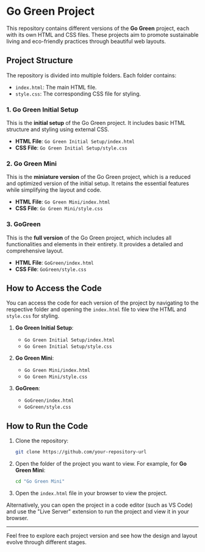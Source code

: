 # Go Green Project

This repository contains different versions of the **Go Green** project, each with its own HTML and CSS files. These projects aim to promote sustainable living and eco-friendly practices through beautiful web layouts.

## Project Structure

The repository is divided into multiple folders. Each folder contains:
- `index.html`: The main HTML file.
- `style.css`: The corresponding CSS file for styling.

### 1. Go Green Initial Setup
This is the **initial setup** of the Go Green project. It includes basic HTML structure and styling using external CSS.

- **HTML File**: `Go Green Initial Setup/index.html`
- **CSS File**: `Go Green Initial Setup/style.css`

### 2. Go Green Mini
This is the **miniature version** of the Go Green project, which is a reduced and optimized version of the initial setup. It retains the essential features while simplifying the layout and code.

- **HTML File**: `Go Green Mini/index.html`
- **CSS File**: `Go Green Mini/style.css`

### 3. GoGreen
This is the **full version** of the Go Green project, which includes all functionalities and elements in their entirety. It provides a detailed and comprehensive layout.

- **HTML File**: `GoGreen/index.html`
- **CSS File**: `GoGreen/style.css`

## How to Access the Code

You can access the code for each version of the project by navigating to the respective folder and opening the `index.html` file to view the HTML and `style.css` for styling.

1. **Go Green Initial Setup**: 
   - `Go Green Initial Setup/index.html`
   - `Go Green Initial Setup/style.css`

2. **Go Green Mini**: 
   - `Go Green Mini/index.html`
   - `Go Green Mini/style.css`

3. **GoGreen**: 
   - `GoGreen/index.html`
   - `GoGreen/style.css`

## How to Run the Code

1. Clone the repository:
    ```bash
    git clone https://github.com/your-repository-url
    ```

2. Open the folder of the project you want to view. For example, for **Go Green Mini**:
    ```bash
    cd "Go Green Mini"
    ```

3. Open the `index.html` file in your browser to view the project.

Alternatively, you can open the project in a code editor (such as VS Code) and use the "Live Server" extension to run the project and view it in your browser.

---

Feel free to explore each project version and see how the design and layout evolve through different stages.
